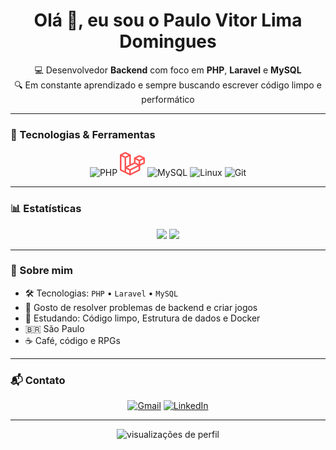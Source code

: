 <h1 align="center">Olá 👋, eu sou o Paulo Vitor Lima Domingues</h1>

<p align="center">
  💻 Desenvolvedor <strong>Backend</strong> com foco em <strong>PHP</strong>, <strong>Laravel</strong> e <strong>MySQL</strong><br>
  🔍 Em constante aprendizado e sempre buscando escrever código limpo e performático
</p>

---

### 🚀 Tecnologias & Ferramentas

<p align="center">
  <img src="https://cdn.jsdelivr.net/gh/devicons/devicon/icons/php/php-original.svg" height="45" alt="PHP" />
  <img src="https://raw.githubusercontent.com/PKief/vscode-material-icon-theme/main/icons/laravel.svg" height="40" alt="Laravel" />
  <img src="https://cdn.jsdelivr.net/gh/devicons/devicon/icons/mysql/mysql-original.svg" height="45" alt="MySQL" />
  <img src="https://cdn.jsdelivr.net/gh/devicons/devicon/icons/linux/linux-original.svg" height="45" alt="Linux" />
  <img src="https://cdn.jsdelivr.net/gh/devicons/devicon/icons/git/git-original.svg" height="45" alt="Git" />
</p>

---

### 📊 Estatísticas

<div align="center">
  <img height="160em" src="https://github-readme-stats.vercel.app/api?username=PVitorDomingues&show_icons=true&theme=radical&hide_border=false" />
  <img height="160em" src="https://github-readme-stats.vercel.app/api/top-langs/?username=PVitorDomingues&layout=compact&theme=radical&hide_border=false"/>
</div>

---

### 🧠 Sobre mim

- 🛠️ Tecnologias: `PHP` • `Laravel` • `MySQL`  
- 🧩 Gosto de resolver problemas de backend e criar jogos  
- 🌱 Estudando: Código limpo, Estrutura de dados e Docker  
- 🇧🇷  São Paulo
- ☕ Café, código e RPGs 

---


### 📬 Contato

<p align="center">
  <a href="mailto:vitorldomingues@gmail.com"><img src="https://img.shields.io/badge/Gmail-D14836?style=for-the-badge&logo=gmail&logoColor=white" alt="Gmail"/></a>
  <a href="https://www.linkedin.com/in/paulov%C3%ADtorldomingues/"><img src="https://img.shields.io/badge/LinkedIn-0A66C2?style=for-the-badge&logo=linkedin&logoColor=white" alt="LinkedIn"/></a>
</p>

---

<p align="center">
  <img src="https://komarev.com/ghpvc/?username=PVitorDomingues&label=Visualizações&color=0e75b6&style=flat" alt="visualizações de perfil"/>
</p>
